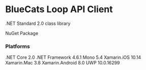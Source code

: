 # BlueCats Loop API Client
.NET Standard 2.0 class library

NuGet Package



### Platforms

.NET Core 2.0
.NET Framework 4.6.1
Mono 5.4
Xamarin.iOS 10.14
Xamarin.Mac 3.8
Xamarin.Android 8.0
UWP 10.0.16299

